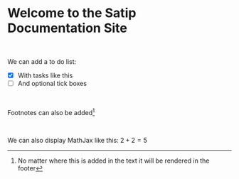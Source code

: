 # Welcome to the Satip Documentation Site

<br>

We can add a to do list:

- [x] With tasks like this
- [ ] And optional tick boxes

<br>

Footnotes can also be added[^1]

<br>

We can also display MathJax like this: $2+2=5$

[^1]: No matter where this is added in the text it will be rendered in the footer
